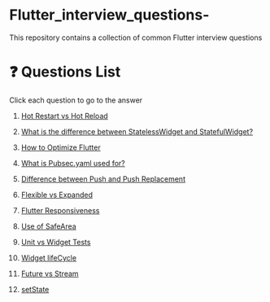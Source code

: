 # Flutter_interview_questions-
This repository contains a collection of common Flutter interview questions 
# :question: Questions List
Click each question to go to the answer 

1. [ Hot Restart vs Hot Reload](https://github.com/Amjadyabroudi128/Flutter_interview_questions-/blob/main/Flutter%20Q%26A/Q01)

2. [What is the difference between StatelessWidget and StatefulWidget?](https://github.com/Amjadyabroudi128/Flutter_interview_questions-/blob/main/Flutter%20Q%26A/Q02)
3. [How to Optimize Flutter](https://github.com/Amjadyabroudi128/Flutter_interview_questions-/blob/main/Flutter%20Q%26A/Q03)
4. [What is Pubsec.yaml used for?](https://github.com/Amjadyabroudi128/Flutter_interview_questions-/blob/main/Flutter%20Q%26A/Q04)
5. [Difference between Push and Push Replacement](https://github.com/Amjadyabroudi128/Flutter_interview_questions-/blob/main/Flutter%20Q%26A/Q05)
6. [Flexible vs Expanded](https://github.com/Amjadyabroudi128/Flutter_interview_questions-/blob/main/Flutter%20Q%26A/Q06)
7. [Flutter Responsiveness](https://github.com/Amjadyabroudi128/Flutter_interview_questions-/blob/main/Flutter%20Q%26A/Q07)
8. [Use of SafeArea](https://github.com/Amjadyabroudi128/Flutter_interview_questions-/blob/main/Flutter%20Q%26A/Q08)
9. [Unit vs Widget Tests](https://github.com/Amjadyabroudi128/Flutter_interview_questions-/blob/main/Flutter%20Q%26A/Q09)
10. [Widget lifeCycle](https://github.com/Amjadyabroudi128/Flutter_interview_questions-/blob/main/Flutter%20Q%26A/Q10)
11. [Future vs Stream](https://github.com/Amjadyabroudi128/Flutter_interview_questions-/blob/main/Flutter%20Q%26A/Q11)
12. [setState](https://github.com/Amjadyabroudi128/Flutter_interview_questions-/blob/main/Flutter%20Q%26A/Q12)
